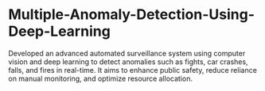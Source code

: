 # Multiple-Anomaly-Detection-Using-Deep-Learning
Developed an advanced automated surveillance system using computer vision and deep learning to detect anomalies such as fights, car crashes, falls, and fires in real-time. It aims to enhance public safety, reduce reliance on manual monitoring, and optimize resource allocation.
